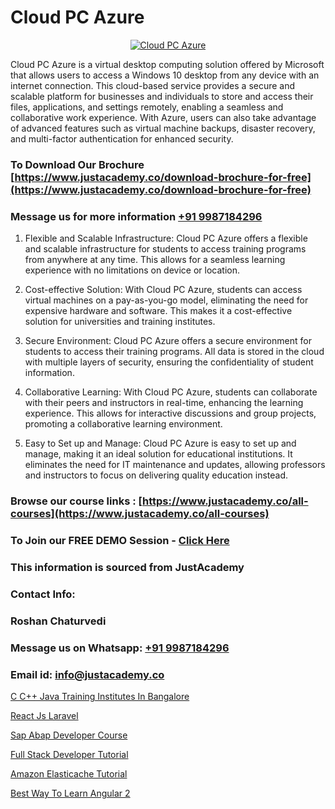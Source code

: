 # Cloud PC Azure

<p align="center">
  <a href="https://justacademy.co/course-detail/microsoft-azure-training">
    <img src="https://justacademy.co/storage2/course_image/1708336833_course_image.png" alt="Cloud PC Azure">
  </a>
</p>


Cloud PC Azure is a virtual desktop computing solution offered by Microsoft that allows users to access a Windows 10 desktop from any device with an internet connection. This cloud-based service provides a secure and scalable platform for businesses and individuals to store and access their files, applications, and settings remotely, enabling a seamless and collaborative work experience. With Azure, users can also take advantage of advanced features such as virtual machine backups, disaster recovery, and multi-factor authentication for enhanced security. 
### To Download Our Brochure [https://www.justacademy.co/download-brochure-for-free](https://www.justacademy.co/download-brochure-for-free)
### Message us for more information [+91 9987184296](https://api.whatsapp.com/send?phone=919987184296)
1) Flexible and Scalable Infrastructure: Cloud PC Azure offers a flexible and scalable infrastructure for students to access training programs from anywhere at any time. This allows for a seamless learning experience with no limitations on device or location.

2) Cost-effective Solution: With Cloud PC Azure, students can access virtual machines on a pay-as-you-go model, eliminating the need for expensive hardware and software. This makes it a cost-effective solution for universities and training institutes.

3) Secure Environment: Cloud PC Azure offers a secure environment for students to access their training programs. All data is stored in the cloud with multiple layers of security, ensuring the confidentiality of student information.

4) Collaborative Learning: With Cloud PC Azure, students can collaborate with their peers and instructors in real-time, enhancing the learning experience. This allows for interactive discussions and group projects, promoting a collaborative learning environment.

5) Easy to Set up and Manage: Cloud PC Azure is easy to set up and manage, making it an ideal solution for educational institutions. It eliminates the need for IT maintenance and updates, allowing professors and instructors to focus on delivering quality education instead.

### Browse our course links : [https://www.justacademy.co/all-courses](https://www.justacademy.co/all-courses) 
### To Join our FREE DEMO Session - [Click Here](https://www.justacademy.co/register-for-course-demo)


### This information is sourced from JustAcademy
### Contact Info:
### Roshan Chaturvedi
### Message us on Whatsapp: [+91 9987184296](https://api.whatsapp.com/send?phone=919987184296)
### Email id: [info@justacademy.co](mailto:info@justacademy.co)
                
[C C++ Java Training Institutes In Bangalore](https://www.linkedin.com/pulse/c-java-training-institutes-bangalore-justacademy-ahmedabad-hfewe?trackingId=aEjJb0bw5GEJNPfo1Vz02g%3D%3D&lipi=urn%3Ali%3Apage%3Ad_flagship3_company_admin%3BBLvwE5WSQ1yNRcYM20AJ%2Fw%3D%3D)

[React Js Laravel](https://www.linkedin.com/pulse/react-js-laravel-justacademy-berlin-phkoc?trackingId=HOTCHJRQCQLLLxHYAxcjcQ%3D%3D&lipi=urn%3Ali%3Apage%3Ad_flagship3_company_admin%3BYf0bh%2BAUR9ioxIsyYDfCpA%3D%3D)

[Sap Abap Developer Course](https://medium.com/@namusn/sap-abap-developer-course-312631aabd54)

[Full Stack Developer Tutorial](https://medium.com/@akanshapatil/full-stack-developer-tutorial-a136e6edfe6f)

[Amazon Elasticache Tutorial](https://justacademyin.github.io/justacademy/amazon-elasticache-tutorial)

[Best Way To Learn Angular 2](https://justacademyin.github.io/justacademy/best-way-to-learn-angular-2)

